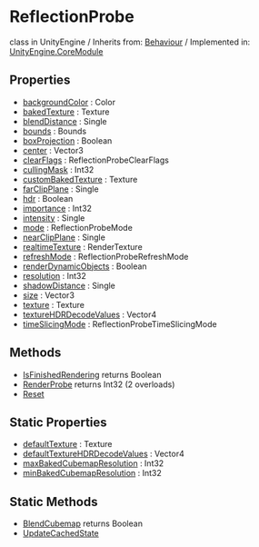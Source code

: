 # ReflectionProbe
class in UnityEngine
 / Inherits from: <a href="https://docs.unity3d.com/6000.0/Documentation/ScriptReference/Behaviour.html">Behaviour</a> / Implemented in: <a href="https://docs.unity3d.com/6000.0/Documentation/ScriptReference/UnityEngine.CoreModule.html">UnityEngine.CoreModule</a>
## Properties
- <a href="https://docs.unity3d.com/6000.0/Documentation/ScriptReference/ReflectionProbe-backgroundColor.html">backgroundColor</a> : Color
- <a href="https://docs.unity3d.com/6000.0/Documentation/ScriptReference/ReflectionProbe-bakedTexture.html">bakedTexture</a> : Texture
- <a href="https://docs.unity3d.com/6000.0/Documentation/ScriptReference/ReflectionProbe-blendDistance.html">blendDistance</a> : Single
- <a href="https://docs.unity3d.com/6000.0/Documentation/ScriptReference/ReflectionProbe-bounds.html">bounds</a> : Bounds
- <a href="https://docs.unity3d.com/6000.0/Documentation/ScriptReference/ReflectionProbe-boxProjection.html">boxProjection</a> : Boolean
- <a href="https://docs.unity3d.com/6000.0/Documentation/ScriptReference/ReflectionProbe-center.html">center</a> : Vector3
- <a href="https://docs.unity3d.com/6000.0/Documentation/ScriptReference/ReflectionProbe-clearFlags.html">clearFlags</a> : ReflectionProbeClearFlags
- <a href="https://docs.unity3d.com/6000.0/Documentation/ScriptReference/ReflectionProbe-cullingMask.html">cullingMask</a> : Int32
- <a href="https://docs.unity3d.com/6000.0/Documentation/ScriptReference/ReflectionProbe-customBakedTexture.html">customBakedTexture</a> : Texture
- <a href="https://docs.unity3d.com/6000.0/Documentation/ScriptReference/ReflectionProbe-farClipPlane.html">farClipPlane</a> : Single
- <a href="https://docs.unity3d.com/6000.0/Documentation/ScriptReference/ReflectionProbe-hdr.html">hdr</a> : Boolean
- <a href="https://docs.unity3d.com/6000.0/Documentation/ScriptReference/ReflectionProbe-importance.html">importance</a> : Int32
- <a href="https://docs.unity3d.com/6000.0/Documentation/ScriptReference/ReflectionProbe-intensity.html">intensity</a> : Single
- <a href="https://docs.unity3d.com/6000.0/Documentation/ScriptReference/ReflectionProbe-mode.html">mode</a> : ReflectionProbeMode
- <a href="https://docs.unity3d.com/6000.0/Documentation/ScriptReference/ReflectionProbe-nearClipPlane.html">nearClipPlane</a> : Single
- <a href="https://docs.unity3d.com/6000.0/Documentation/ScriptReference/ReflectionProbe-realtimeTexture.html">realtimeTexture</a> : RenderTexture
- <a href="https://docs.unity3d.com/6000.0/Documentation/ScriptReference/ReflectionProbe-refreshMode.html">refreshMode</a> : ReflectionProbeRefreshMode
- <a href="https://docs.unity3d.com/6000.0/Documentation/ScriptReference/ReflectionProbe-renderDynamicObjects.html">renderDynamicObjects</a> : Boolean
- <a href="https://docs.unity3d.com/6000.0/Documentation/ScriptReference/ReflectionProbe-resolution.html">resolution</a> : Int32
- <a href="https://docs.unity3d.com/6000.0/Documentation/ScriptReference/ReflectionProbe-shadowDistance.html">shadowDistance</a> : Single
- <a href="https://docs.unity3d.com/6000.0/Documentation/ScriptReference/ReflectionProbe-size.html">size</a> : Vector3
- <a href="https://docs.unity3d.com/6000.0/Documentation/ScriptReference/ReflectionProbe-texture.html">texture</a> : Texture
- <a href="https://docs.unity3d.com/6000.0/Documentation/ScriptReference/ReflectionProbe-textureHDRDecodeValues.html">textureHDRDecodeValues</a> : Vector4
- <a href="https://docs.unity3d.com/6000.0/Documentation/ScriptReference/ReflectionProbe-timeSlicingMode.html">timeSlicingMode</a> : ReflectionProbeTimeSlicingMode
## Methods
- <a href="https://docs.unity3d.com/6000.0/Documentation/ScriptReference/ReflectionProbe.IsFinishedRendering.html">IsFinishedRendering</a> returns Boolean
- <a href="https://docs.unity3d.com/6000.0/Documentation/ScriptReference/ReflectionProbe.RenderProbe.html">RenderProbe</a> returns Int32 (2 overloads)
- <a href="https://docs.unity3d.com/6000.0/Documentation/ScriptReference/ReflectionProbe.Reset.html">Reset</a>
## Static Properties
- <a href="https://docs.unity3d.com/6000.0/Documentation/ScriptReference/ReflectionProbe-defaultTexture.html">defaultTexture</a> : Texture
- <a href="https://docs.unity3d.com/6000.0/Documentation/ScriptReference/ReflectionProbe-defaultTextureHDRDecodeValues.html">defaultTextureHDRDecodeValues</a> : Vector4
- <a href="https://docs.unity3d.com/6000.0/Documentation/ScriptReference/ReflectionProbe-maxBakedCubemapResolution.html">maxBakedCubemapResolution</a> : Int32
- <a href="https://docs.unity3d.com/6000.0/Documentation/ScriptReference/ReflectionProbe-minBakedCubemapResolution.html">minBakedCubemapResolution</a> : Int32
## Static Methods
- <a href="https://docs.unity3d.com/6000.0/Documentation/ScriptReference/ReflectionProbe.BlendCubemap.html">BlendCubemap</a> returns Boolean
- <a href="https://docs.unity3d.com/6000.0/Documentation/ScriptReference/ReflectionProbe.UpdateCachedState.html">UpdateCachedState</a>

